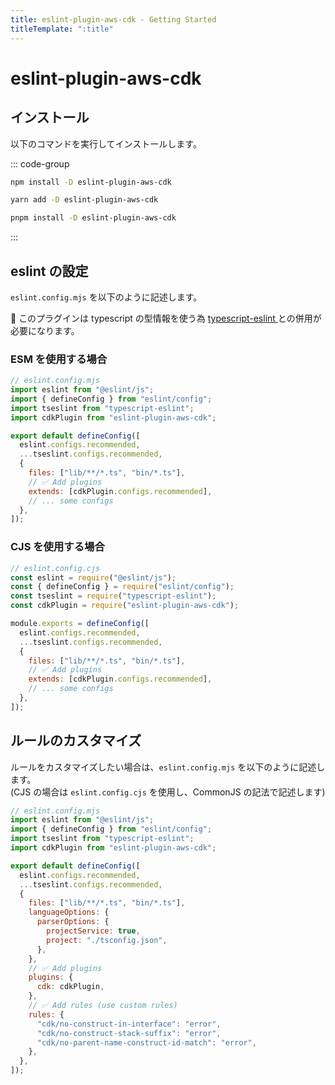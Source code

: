 ```yaml
---
title: eslint-plugin-aws-cdk - Getting Started
titleTemplate: ":title"
---
```


# eslint-plugin-aws-cdk

## インストール

以下のコマンドを実行してインストールします。

::: code-group

```sh [npm]
npm install -D eslint-plugin-aws-cdk
```

```sh [yarn]
yarn add -D eslint-plugin-aws-cdk
```

```sh [pnpm]
pnpm install -D eslint-plugin-aws-cdk
```

:::

## eslint の設定

`eslint.config.mjs` を以下のように記述します。

<div class="info-item">
  🚨 このプラグインは typescript の型情報を使う為
  <a href="https://typescript-eslint.io/getting-started">
    typescript-eslint
  </a>
  との併用が必要になります。
</div>

### ESM を使用する場合

```js
// eslint.config.mjs
import eslint from "@eslint/js";
import { defineConfig } from "eslint/config";
import tseslint from "typescript-eslint";
import cdkPlugin from "eslint-plugin-aws-cdk";

export default defineConfig([
  eslint.configs.recommended,
  ...tseslint.configs.recommended,
  {
    files: ["lib/**/*.ts", "bin/*.ts"],
    // ✅ Add plugins
    extends: [cdkPlugin.configs.recommended],
    // ... some configs
  },
]);
```

### CJS を使用する場合

```js
// eslint.config.cjs
const eslint = require("@eslint/js");
const { defineConfig } = require("eslint/config");
const tseslint = require("typescript-eslint");
const cdkPlugin = require("eslint-plugin-aws-cdk");

module.exports = defineConfig([
  eslint.configs.recommended,
  ...tseslint.configs.recommended,
  {
    files: ["lib/**/*.ts", "bin/*.ts"],
    // ✅ Add plugins
    extends: [cdkPlugin.configs.recommended],
    // ... some configs
  },
]);
```

## ルールのカスタマイズ

ルールをカスタマイズしたい場合は、`eslint.config.mjs` を以下のように記述します。  
(CJS の場合は `eslint.config.cjs` を使用し、CommonJS の記法で記述します)

```js
// eslint.config.mjs
import eslint from "@eslint/js";
import { defineConfig } from "eslint/config";
import tseslint from "typescript-eslint";
import cdkPlugin from "eslint-plugin-aws-cdk";

export default defineConfig([
  eslint.configs.recommended,
  ...tseslint.configs.recommended,
  {
    files: ["lib/**/*.ts", "bin/*.ts"],
    languageOptions: {
      parserOptions: {
        projectService: true,
        project: "./tsconfig.json",
      },
    },
    // ✅ Add plugins
    plugins: {
      cdk: cdkPlugin,
    },
    // ✅ Add rules (use custom rules)
    rules: {
      "cdk/no-construct-in-interface": "error",
      "cdk/no-construct-stack-suffix": "error",
      "cdk/no-parent-name-construct-id-match": "error",
    },
  },
]);
```
